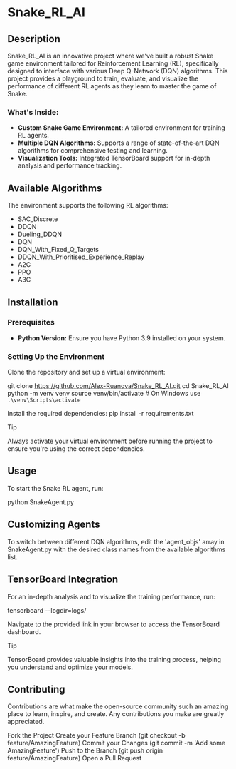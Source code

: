 # Snake_RL_AI

## Description
Snake_RL_AI is an innovative project where we've built a robust Snake game environment tailored for Reinforcement Learning (RL), specifically designed to interface with various Deep Q-Network (DQN) algorithms. This project provides a playground to train, evaluate, and visualize the performance of different RL agents as they learn to master the game of Snake.

### What's Inside:
- **Custom Snake Game Environment:** A tailored environment for training RL agents.
- **Multiple DQN Algorithms:** Supports a range of state-of-the-art DQN algorithms for comprehensive testing and learning.
- **Visualization Tools:** Integrated TensorBoard support for in-depth analysis and performance tracking.

## Available Algorithms
The environment supports the following RL algorithms:
- SAC_Discrete
- DDQN
- Dueling_DDQN
- DQN
- DQN_With_Fixed_Q_Targets
- DDQN_With_Prioritised_Experience_Replay
- A2C
- PPO
- A3C

## Installation

### Prerequisites
- **Python Version:** Ensure you have Python 3.9 installed on your system.

### Setting Up the Environment
Clone the repository and set up a virtual environment:


git clone https://github.com/Alex-Ruanova/Snake_RL_AI.git
cd Snake_RL_AI
python -m venv venv
source venv/bin/activate  # On Windows use `.\venv\Scripts\activate`

Install the required dependencies:
pip install -r requirements.txt

>[!TIP] 
>Always activate your virtual environment before running the project to ensure you're using the correct dependencies.

## Usage
To start the Snake RL agent, run:

python SnakeAgent.py

## Customizing Agents
To switch between different DQN algorithms, edit the 'agent_objs' array in SnakeAgent.py with the desired class names from the available algorithms list.

## TensorBoard Integration
For an in-depth analysis and to visualize the training performance, run:

tensorboard --logdir=logs/

Navigate to the provided link in your browser to access the TensorBoard dashboard.

>[!TIP] 
> TensorBoard provides valuable insights into the training process, helping you understand and optimize your models.

## Contributing
Contributions are what make the open-source community such an amazing place to learn, inspire, and create. Any contributions you make are greatly appreciated.

Fork the Project
Create your Feature Branch (git checkout -b feature/AmazingFeature)
Commit your Changes (git commit -m 'Add some AmazingFeature')
Push to the Branch (git push origin feature/AmazingFeature)
Open a Pull Request
